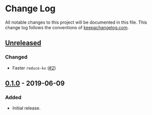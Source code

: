 # Change Log
All notable changes to this project will be documented in this file. This change log follows the conventions of [keepachangelog.com](http://keepachangelog.com/).

## [Unreleased]

### Changed
- Faster `reduce-kv` ([#2](https://github.com/mfikes/pinto/pull/2))

## [0.1.0] - 2019-06-09
### Added
- Initial release.

[Unreleased]: https://github.com/mfikes/pinto/compare/0.1.0...HEAD
[0.1.0]: https://github.com/mfikes/pinto/compare/e2f9e4e3e960d9f4014609e1885765eb1c199050...0.1.0
